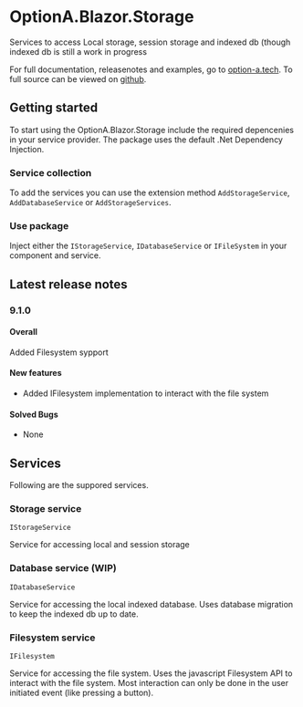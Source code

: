 # OptionA.Blazor.Storage
Services to access Local storage, session storage and indexed db (though indexed db is still a work in progress

For full documentation, releasenotes and examples, go to [option-a.tech](https://www.option-a.tech/documentation/blazor/storage). To full source can be viewed on [github](https://github.com/evdboom/OptionA.Blazor).

## Getting started
To start using the OptionA.Blazor.Storage include the required depencenies in your service provider. The package uses the default .Net Dependency Injection.

### Service collection
To add the services you can use the extension method `AddStorageService`, `AddDatabaseService` or `AddStorageServices`.

### Use package
Inject either the `IStorageService`, `IDatabaseService` or `IFileSystem` in your component and service.

## Latest release notes
### 9.1.0
#### Overall
Added Filesystem sypport

#### New features
- Added IFilesystem implementation to interact with the file system

#### Solved Bugs
- None

## Services
Following are the suppored services.

### Storage service
```
IStorageService
```
Service for accessing local and session storage

### Database service (WIP)
```
IDatabaseService
```
Service for accessing the local indexed database. Uses database migration to keep the indexed db up to date.

### Filesystem service
```
IFilesystem
```
Service for accessing the file system. Uses the javascript Filesystem API to interact with the file system. Most interaction can only be done in the user initiated event (like pressing a button).